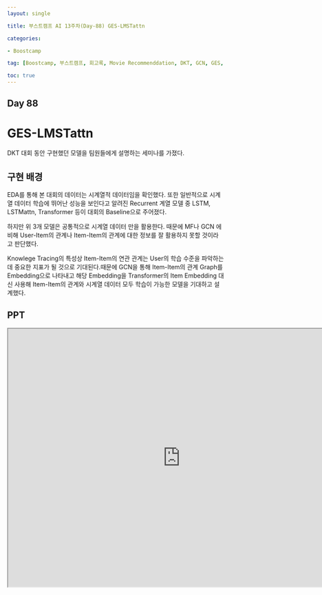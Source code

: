 ```yaml
---
layout: single

title: 부스트캠프 AI 13주차(Day-88) GES-LMSTattn

categories:

- Boostcamp

tag: [Boostcamp, 부스트캠프, 회고록, Movie Recommenddation, DKT, GCN, GES, GES-LMSTattn]

toc: true
---
```


## Day 88

# GES-LMSTattn

DKT 대회 동안 구현했던 모델을 팀원들에게 설명하는 세미나를 가졌다.

## 구현 배경

 EDA를 통해 본 대회의 데이터는 시계열적 데이터임을 확인했다. 또한 일반적으로 시계열 데이터 학습에 뛰어난 성능을 보인다고 알려진 Recurrent 계열 모델 중 LSTM, LSTMattn, Transformer 등이 대회의 Baseline으로 주어졌다.

 하지만 위 3개 모델은 공통적으로 시계열 데이터 만을 활용한다. 때문에 MF나 GCN 에 비해 User-Item의 관계나 Item-Item의 관계에 대한 정보를 잘 활용하지 못할 것이라고 판단했다.

 Knowlege Tracing의 특성상 Item-Item의 연관 관계는 User의 학습 수준을 파악하는데 중요한 지표가 될 것으로 기대된다.때문에 GCN을 통해 Item-Item의 관계 Graph를 Embedding으로 나타내고 해당 Embedding을 Transformer의 Item Embedding 대신 사용해 Item-Item의 관계와 시계열 데이터 모두 학습이 가능한 모델을 기대하고 설계했다.



## PPT

<iframe src="https://docs.google.com/presentation/d/1MR-oMVX5Fmn1cusj16H3YNzIs9wAFSiu/edit?usp=sharing&ouid=112152832839407050731&rtpof=true&sd=true" width="800" height="600"></iframe>